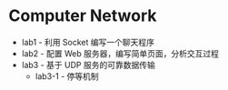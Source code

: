 # Computer Network
- lab1 - 利用 Socket 编写一个聊天程序
- lab2 - 配置 Web 服务器，编写简单页面，分析交互过程
- lab3 - 基于 UDP 服务的可靠数据传输
  - lab3-1 - 停等机制